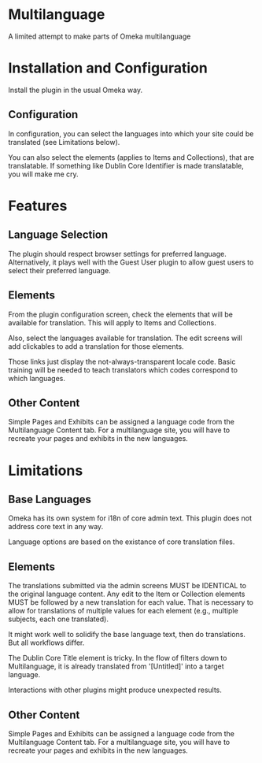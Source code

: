 # Multilanguage
A limited attempt to make parts of Omeka multilanguage

# Installation and Configuration

Install the plugin in the usual Omeka way.

## Configuration

In configuration, you can select the languages into which your site could be translated (see Limitations below).

You can also select the elements (applies to Items and Collections), that are translatable. If something like
Dublin Core Identifier is made translatable, you will make me cry.

# Features

## Language Selection

The plugin should respect browser settings for preferred language. Alternatively, it plays well with the Guest User plugin
to allow guest users to select their preferred language.

## Elements

From the plugin configuration screen, check the elements that will be available for translation. 
This will apply to Items and Collections. 

Also, select the languages available for translation. The edit screens will add clickables to add a translation for those elements.

Those links just display the not-always-transparent locale code. Basic training will be needed to teach translators which codes correspond to which languages.

## Other Content

Simple Pages and Exhibits can be assigned a language code from the Multilanguage Content tab. For a multilanguage site,
you will have to recreate your pages and exhibits in the new languages.

# Limitations

## Base Languages

Omeka has its own system for i18n of core admin text. This plugin does not address core text in any way.

Language options are based on the existance of core translation files.

## Elements

The translations submitted via the admin screens MUST be IDENTICAL to the original language content. Any edit to the
Item or Collection elements MUST be followed by a new translation for each value. That is necessary to allow for
translations of multiple values for each element (e.g., multiple subjects, each one translated).

It might work well to solidify the base language text, then do translations. But all workflows differ.

The Dublin Core Title element is tricky. In the flow of filters down to Multilanguage, it is already translated
from '[Untitled]' into a target language.

Interactions with other plugins might produce unexpected results.



## Other Content

Simple Pages and Exhibits can be assigned a language code from the Multilanguage Content tab. For a multilanguage site,
you will have to recreate your pages and exhibits in the new languages.

